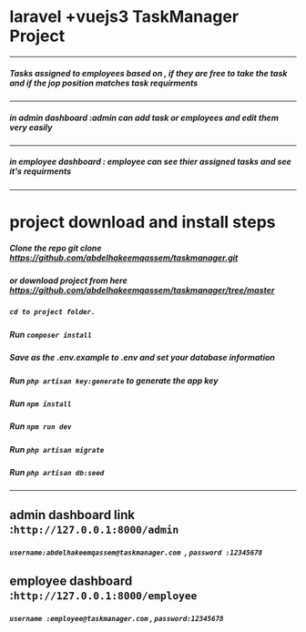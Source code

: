 # laravel +vuejs3 TaskManager Project 
-----------------------------------------------------------------------------------
##### Tasks assigned to employees based on ,  if they are free to take the task and if the jop position matches task requirments
-------------------------------------------------------------------------------
##### in admin dashboard :admin can add task or employees and edit them very easily 
-----------------------------------------------------------------------------------
##### in employee dashboard : employee can see thier assigned tasks and see it's requirments 
 ------------------------------------------------------------------------------------
 # project download and install steps
##### Clone the repo git clone https://github.com/abdelhakeemqassem/taskmanager.git
##### or download project from here https://github.com/abdelhakeemqassem/taskmanager/tree/master
##### `cd to project folder.`
##### Run `composer install`
##### Save as the .env.example to .env and set your database information
##### Run `php artisan key:generate` to generate the app key
##### Run `npm install`
##### Run `npm run dev`
##### Run `php artisan migrate`
##### Run `php artisan db:seed`                   
-------------------------------------------------------------------------------------
## admin dashboard link :`http://127.0.0.1:8000/admin`

##### `username:abdelhakeemqassem@taskmanager.com `, `password :12345678`

## employee dashboard :`http://127.0.0.1:8000/employee` 

#####  `username :employee@taskmanager.com` , `password:12345678`



